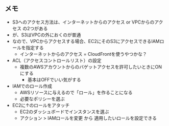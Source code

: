 ## メモ

- S3へのアクセス方法は、インターネットからのアクセス or VPCからのアクセス の2つがある
- が、S3はVPCの外におくのが普通
- なので、VPCからアクセスする場合、EC2にそのS3にアクセスできるIAMロールを指定する
    - インターネットからのアクセス = CloudFrontを使うやつかな？
- ACL（アクセスコントロールリスト）の設定
    - 複数のAWSアカウントからのバゲットアクセスを許可したいときにONにする
        - 基本はOFFでいい気がする
- IAMでのロール作成
    - AWSリソースに与えるので「ロール」を作ることになる
    - 必要なポリシーを選ぶ
- EC2に↑のロールをアタッチ
    - EC2のダッシュボードでインスタンスを選ぶ
    - アクション > IAMロールを変更 から 適用したいロールを設定できる
